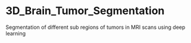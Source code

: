 # 3D_Brain_Tumor_Segmentation
Segmentation of different sub regions of tumors in MRI scans using deep learning
